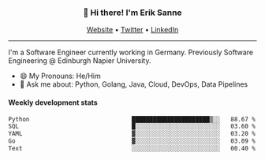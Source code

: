 <h3 align="center">👋 Hi there! I'm Erik Sanne</h3>
<p align="center">
  <a href="https://eriksanne.com">Website</a> •
  <a href="https://twitter.com/ErikKonradSanne">Twitter</a> •
  <a href="https://www.linkedin.com/in/eriksanne/">LinkedIn</a>
</p>

---
I'm a Software Engineer currently working in Germany. Previously Software Engineering @ Edinburgh Napier University.

- 😄 My Pronouns: He/Him
- 💬 Ask me about: Python, Golang, Java, Cloud, DevOps, Data Pipelines

<h4>Weekly development stats</h4>
<!--START_SECTION:waka-->

```txt
Python                             ██████████████████████▒░░   88.67 %
SQL                                █░░░░░░░░░░░░░░░░░░░░░░░░   03.60 %
YAML                               ▓░░░░░░░░░░░░░░░░░░░░░░░░   03.20 %
Go                                 ▓░░░░░░░░░░░░░░░░░░░░░░░░   03.09 %
Text                               ░░░░░░░░░░░░░░░░░░░░░░░░░   00.40 %
```

<!--END_SECTION:waka-->
